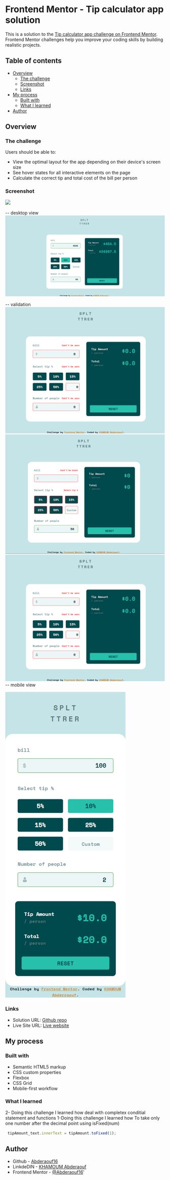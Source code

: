 # Frontend Mentor - Tip calculator app solution

This is a solution to the [Tip calculator app challenge on Frontend Mentor](https://www.frontendmentor.io/challenges/tip-calculator-app-ugJNGbJUX). Frontend Mentor challenges help you improve your coding skills by building realistic projects.


## Table of contents

- [Overview](#overview)
  - [The challenge](#the-challenge)
  - [Screenshot](#screenshot)
  - [Links](#links)
- [My process](#my-process)
  - [Built with](#built-with)
  - [What I learned](#what-i-learned)
- [Author](#author)


## Overview

### The challenge

Users should be able to:

- View the optimal layout for the app depending on their device's screen size
- See hover states for all interactive elements on the page
- Calculate the correct tip and total cost of the bill per person

### Screenshot

![](./screenshot.jpg)

-- desktop view
![Alt text](images/ScreenShots/destop%20version.png)

-- validation 
![Alt text](images/ScreenShots/validation%203.png)
![Alt text](images/ScreenShots/validation%202.png)
![Alt text](images/ScreenShots/validation%203.png)
-- mobile view

![Alt text](images/ScreenShots/mobile%20view.png)


### Links

- Solution URL: [Github repo](https://github.com/Abderaouf16/Frentend_mentor_challenge_11__Tip-calculator-app)
- Live Site URL: [Live website](https://abderaouf16.github.io/Frentend_mentor_challenge_11__Tip-calculator-app/)

## My process

### Built with

- Semantic HTML5 markup
- CSS custom properties
- Flexbox
- CSS Grid
- Mobile-first workflow


### What I learned
2- Doing this challenge I learned how deal with completex conditial statement and functions
1-Doing this challenge I learned how To take only one number after the decimal point using isFixed(num)
    



```js
 tipAmount_text.innerText = tipAmount.toFixed(1);

```


## Author

- Github - [Abderaouf16](https://github.com/Abderaouf16)
- LinkdeDIN - [KHAMOUM Abderaouf](https://www.linkedin.com/in/abderaouf-khamoum-657527260/)
- Frontend Mentor - [@Abderaouf16](https://www.frontendmentor.io/profile/Abderaouf16)'